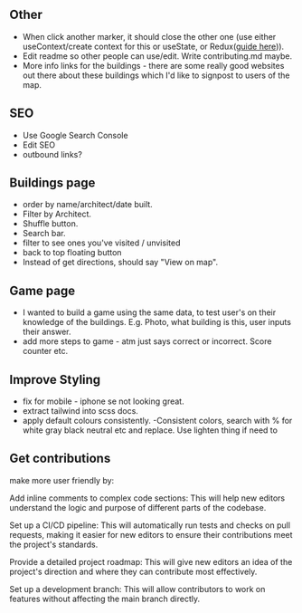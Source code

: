 ## Other

- When click another marker, it should close the other one (use either useContext/create context for this or useState, or Redux([guide here](https://egghead.io/courses/fundamentals-of-redux-course-from-dan-abramov-bd5cc867))).
- Edit readme so other people can use/edit. Write contributing.md maybe.
- More info links for the buildings - there are some really good websites out there about these buildings which I'd like to signpost to users of the map.

## SEO

- Use Google Search Console
- Edit SEO
- outbound links?

## Buildings page

- order by name/architect/date built.
- Filter by Architect.
- Shuffle button.
- Search bar.
- filter to see ones you've visited / unvisited
- back to top floating button
- Instead of get directions, should say "View on map".

## Game page

- I wanted to build a game using the same data, to test user's on their knowledge of the buildings. E.g. Photo, what building is this, user inputs their answer.
- add more steps to game - atm just says correct or incorrect. Score counter etc.

## Improve Styling

- fix for mobile - iphone se not looking great.
- extract tailwind into scss docs.
- apply default colours consistently.
  -Consistent colors, search with % for white gray black neutral etc and replace. Use lighten thing if need to

## Get contributions

make more user friendly by:

Add inline comments to complex code sections: This will help new editors understand the logic and purpose of different parts of the codebase.

Set up a CI/CD pipeline: This will automatically run tests and checks on pull requests, making it easier for new editors to ensure their contributions meet the project's standards.

Provide a detailed project roadmap: This will give new editors an idea of the project's direction and where they can contribute most effectively.

Set up a development branch: This will allow contributors to work on features without affecting the main branch directly.
